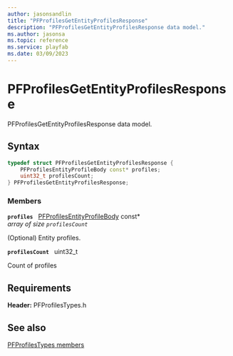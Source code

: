 ```yaml
---
author: jasonsandlin
title: "PFProfilesGetEntityProfilesResponse"
description: "PFProfilesGetEntityProfilesResponse data model."
ms.author: jasonsa
ms.topic: reference
ms.service: playfab
ms.date: 03/09/2023
---
```


# PFProfilesGetEntityProfilesResponse  

PFProfilesGetEntityProfilesResponse data model.  

## Syntax  
  
```cpp
typedef struct PFProfilesGetEntityProfilesResponse {  
    PFProfilesEntityProfileBody const* profiles;  
    uint32_t profilesCount;  
} PFProfilesGetEntityProfilesResponse;  
```
  
### Members  
  
**`profiles`** &nbsp; [PFProfilesEntityProfileBody](pfprofilesentityprofilebody.md) const*  
*array of size `profilesCount`*  
  
(Optional) Entity profiles.
  
**`profilesCount`** &nbsp; uint32_t  
  
Count of profiles
  
  
## Requirements  
  
**Header:** PFProfilesTypes.h
  
## See also  
[PFProfilesTypes members](../pfprofilestypes_members.md)  

  
  
